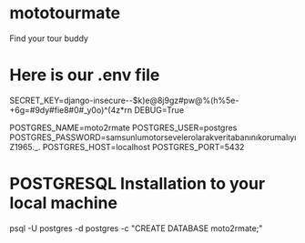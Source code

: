 # mototourmate
Find your tour buddy



# Here is our .env file


SECRET_KEY=django-insecure--$k)e@8j9gz#pw@%(h%5e-+6g=#9dy#fie8#0#_y0o)^(4z*rn
DEBUG=True

POSTGRES_NAME=moto2rmate
POSTGRES_USER=postgres
POSTGRES_PASSWORD=samsunlumotorsevelerolarakveritabanınıkorumalıyıZ1965._.
POSTGRES_HOST=localhost
POSTGRES_PORT=5432

# POSTGRESQL Installation to your local machine

psql -U postgres -d postgres -c "CREATE DATABASE moto2rmate;"
